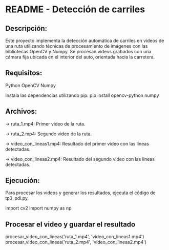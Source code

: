 # README - Detección de carriles 


## Descripción: 
Este proyecto implementa la detección automática de carriles en videos de una ruta utilizando técnicas de procesamiento de imágenes con las bibliotecas OpenCV y Numpy. Se procesan videos grabados con una cámara fija ubicada en el interior del auto, orientada hacia la carretera.


## Requisitos:
Python 
OpenCV
Numpy


Instala las dependencias utilizando pip:
pip install opencv-python numpy


## Archivos:

-> ruta_1.mp4: Primer video de la ruta.

-> ruta_2.mp4: Segundo video de la ruta.

-> video_con_lineas1.mp4: Resultado del primer video con las líneas detectadas.

-> video_con_lineas2.mp4: Resultado del segundo video con las líneas detectadas.


## Ejecución:
Para procesar los videos y generar los resultados, ejecuta el código de tp3_pdi.py.

import cv2
import numpy as np


## Procesar el video y guardar el resultado
procesar_video_con_lineas('ruta_1.mp4', 'video_con_lineas1.mp4')
procesar_video_con_lineas('ruta_2.mp4', 'video_con_lineas2.mp4')
